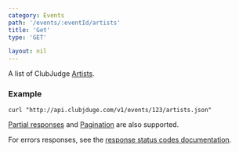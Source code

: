 ```yaml
---
category: Events
path: '/events/:eventId/artists'
title: 'Get'
type: 'GET'

layout: nil
---
```


A list of ClubJudge [Artists](#artist-model).

### Example

```
curl "http://api.clubjduge.com/v1/events/123/artists.json"
```

[Partial responses](#partial-responses) and [Pagination](#pagination) are also supported.

For errors responses, see the [response status codes documentation](#response-status-codes).
